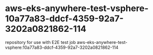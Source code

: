 # aws-eks-anywhere-test-vsphere-10a77a83-ddcf-4359-92a7-3202a0821862-114
repository for use with E2E test job aws-eks-anywhere-test-vsphere:10a77a83-ddcf-4359-92a7-3202a0821862-114
